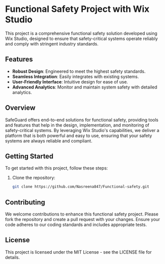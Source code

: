 # Functional Safety Project with Wix Studio

This project is a comprehensive functional safety solution developed using Wix Studio, designed to ensure that safety-critical systems operate reliably and comply with stringent industry standards.

## Features
- **Robust Design**: Engineered to meet the highest safety standards.
- **Seamless Integration**: Easily integrates with existing systems.
- **User-Friendly Interface**: Intuitive design for ease of use.
- **Advanced Analytics**: Monitor and maintain system safety with detailed analytics.

## Overview
SafeGuard offers end-to-end solutions for functional safety, providing tools and features that help in the design, implementation, and monitoring of safety-critical systems. By leveraging Wix Studio's capabilities, we deliver a platform that is both powerful and easy to use, ensuring that your safety systems are always reliable and compliant.

## Getting Started
To get started with this project, follow these steps:

1. Clone the repository:
   ```bash
   git clone https://github.com/Nasreena847/Functional-safety.git
   
## Contributing
We welcome contributions to enhance this functional safety project. Please fork the repository and create a pull request with your changes. Ensure your code adheres to our coding standards and includes appropriate tests.

## License
This project is licensed under the MIT License - see the LICENSE file for details.

